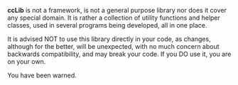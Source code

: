 **ccLib** is not a framework, is not a general purpose library nor does it cover any special domain. It is rather a collection of utility functions and helper classes, used in several programs being developed, all in one place.

It is advised NOT to use this library directly in your code, as changes, although for the better, will be unexpected, with no much concern about backwards compatibility, and may break your code. If you DO use it, you are on your own.

You have been warned.
